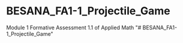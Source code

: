 # BESANA_FA1-1_Projectile_Game
Module 1 Formative Assessment 1.1 of Applied Math
"# BESANA_FA1-1_Projectile_Game" 
